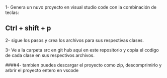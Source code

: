 1- Genera un nuvo proyecto en visual studio code con la combinación de teclas:
## Ctrl + shift + p 

2- sigue los pasos y crea los archivos para sus respectivas clases.

3- Ve a la carpeta src en git hub aqui en este repositorio y copia el codigo de cada clase en sus respectivos archivos.

####4- tambien puedes descargar el proyecto como zip, descomprimirlo y arbrir el proyecto entero en vscode

